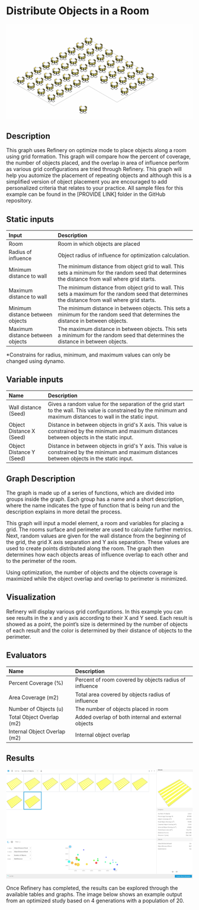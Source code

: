 # Distribute Objects in a Room

![](../../.gitbook/assets/ezgif-6-82fd0e4bc950.gif)

## Description

This graph uses Refinery on optimize mode to place objects along a room using grid formation. This graph will compare how the percent of coverage, the number of objects placed, and the overlap in area of influence perform as various grid configurations are tried through Refinery. This graph will help you automize the placement of repeating objects and although this is a simplified version of object placement you are encouraged to add personalized criteria that relates to your practice. All sample files for this example can be found in the \[PROVIDE LINK\] folder in the GitHub repository.

## Static inputs

| Input | Description |
| :--- | :--- |
| Room | Room in which objects are placed |
| Radius of influence | Object radius of influence for optimization calculation. |
| Minimum distance to wall | The minimum distance from object grid to wall. This sets a minimum for the random seed that determines the distance from wall where grid starts.  |
| Maximum distance to wall | The minimum distance from object grid to wall. This sets a maximum for the random seed that determines the distance from wall where grid starts.  |
| Minimum distance between objects | The minimum distance in between objects. This sets a minimum for the random seed that determines the distance in between objects. |
| Maximum distance between objects | The maximum distance in between objects. This sets a minimum for the random seed that determines the distance in between objects. |

\*Constrains for radius, minimum, and maximum values can only be changed using dynamo.

## Variable inputs

| Name | Description |
| :--- | :--- |
| Wall distance \(Seed\) | Gives a random value for the separation of the grid start to the wall. This value is constrained by the minimum and maximum distances to wall in the static input.  |
| Object Distance X \(Seed\) | Distance in between objects in grid's X axis. This value is constrained by the minimum and maximum distances between objects in the static input. |
| Object Distance Y \(Seed\) | Distance in between objects in grid's Y axis. This value is constrained by the minimum and maximum distances between objects in the static input. |

## Graph Description

The graph is made up of a series of functions, which are divided into groups inside the graph. Each group has a name and a short description, where the name indicates the type of function that is being run and the description explains in more detail the process. 

This graph will input a model element, a room and variables for placing a grid. The rooms surface and perimeter are used to calculate further metrics. Next, random values are given for the wall distance from the beginning of the grid, the grid X axis separation and Y axis separation. These values are used to create points distributed along the room. The graph then determines how each objects areas of influence overlap to each other and to the perimeter of the room.

Using optimization, the number of objects and the objects coverage is maximized while the object overlap and overlap to perimeter is minimized. 

## Visualization

Refinery will display various grid configurations. In this example you can see results in the x and y axis according to their X and Y seed. Each result is showed as a point, the point’s size is determined by the number of objects of each result and the color is determined by their distance of objects to the perimeter.

## Evaluators

| Name | Description |
| :--- | :--- |
| Percent Coverage \(%\) | Percent of room covered by objects radius of influence |
| Area Coverage \(m2\) | Total area covered by objects radius of influence  |
| Number of Objects \(u\) | The number of objects placed in room |
| Total Object Overlap \(m2\) | Added overlap of both internal and external objects |
| Internal Object Overlap \(m2\) | Internal object overlap |

## Results

![](../../.gitbook/assets/screenshot-2020-01-28-14.11.54.png)

Once Refinery has completed, the results can be explored through the available tables and graphs. The image below shows an example output from an optimized study based on 4 generations with a population of 20.

